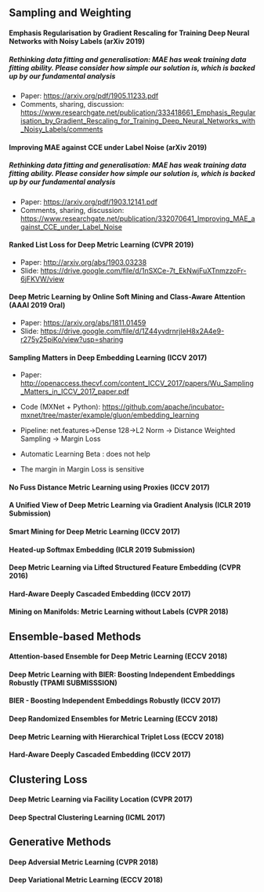 ## Sampling and Weighting
#### Emphasis Regularisation by Gradient Rescaling for Training Deep Neural Networks with Noisy Labels (arXiv 2019)
##### Rethinking data fitting and generalisation: MAE has weak training data fitting ability. Please consider how simple our solution is, which is backed up by our fundamental analysis
* Paper: https://arxiv.org/pdf/1905.11233.pdf
* Comments, sharing, discussion: https://www.researchgate.net/publication/333418661_Emphasis_Regularisation_by_Gradient_Rescaling_for_Training_Deep_Neural_Networks_with_Noisy_Labels/comments

#### Improving MAE against CCE under Label Noise (arXiv 2019)
##### Rethinking data fitting and generalisation: MAE has weak training data fitting ability. Please consider how simple our solution is, which is backed up by our fundamental analysis 
* Paper: https://arxiv.org/pdf/1903.12141.pdf
* Comments, sharing, discussion: 
https://www.researchgate.net/publication/332070641_Improving_MAE_against_CCE_under_Label_Noise

#### Ranked List Loss for Deep Metric Learning (CVPR 2019)
* Paper: http://arxiv.org/abs/1903.03238
* Slide: https://drive.google.com/file/d/1nSXCe-7t_EkNwjFuXTnmzzoFr-6jFKVW/view
#### Deep Metric Learning by Online Soft Mining and Class-Aware Attention (AAAI 2019 Oral)
* Paper: https://arxiv.org/abs/1811.01459
* Slide: https://drive.google.com/file/d/1Z44yvdrnrjIeH8x2A4e9-r275y25piKo/view?usp=sharing

#### Sampling Matters in Deep Embedding Learning (ICCV 2017)
* Paper: http://openaccess.thecvf.com/content_ICCV_2017/papers/Wu_Sampling_Matters_in_ICCV_2017_paper.pdf

* Code (MXNet + Python): https://github.com/apache/incubator-mxnet/tree/master/example/gluon/embedding_learning

* Pipeline: net.features->Dense 128->L2 Norm -> Distance Weighted Sampling -> Margin Loss

* Automatic Learning Beta : does not help

* The margin in Margin Loss is sensitive

#### No Fuss Distance Metric Learning using Proxies (ICCV 2017)

#### A Unified View of Deep Metric Learning via Gradient Analysis (ICLR 2019 Submission)

#### Smart Mining for Deep Metric Learning (ICCV 2017)

#### Heated-up Softmax Embedding (ICLR 2019 Submission)

#### Deep Metric Learning via Lifted Structured Feature Embedding (CVPR 2016)

#### Hard-Aware Deeply Cascaded Embedding (ICCV 2017)

#### Mining on Manifolds: Metric Learning without Labels (CVPR 2018)


## Ensemble-based Methods
#### Attention-based Ensemble for Deep Metric Learning (ECCV 2018)
#### Deep Metric Learning with BIER: Boosting Independent Embeddings Robustly (TPAMI SUBMISSSION)
#### BIER - Boosting Independent Embeddings Robustly (ICCV 2017)
#### Deep Randomized Ensembles for Metric Learning (ECCV 2018)
#### Deep Metric Learning with Hierarchical Triplet Loss (ECCV 2018)
#### Hard-Aware Deeply Cascaded Embedding (ICCV 2017)


## Clustering Loss
#### Deep Metric Learning via Facility Location (CVPR 2017)
#### Deep Spectral Clustering Learning (ICML 2017)

## Generative Methods
#### Deep Adversial Metric Learning (CVPR 2018)
#### Deep Variational Metric Learning (ECCV 2018)



